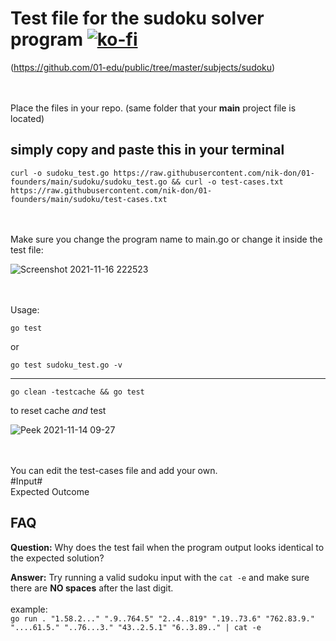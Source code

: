 # Test file for the sudoku solver program  [![ko-fi](https://ko-fi.com/img/githubbutton_sm.svg)](https://ko-fi.com/J3J36ZB3M)

(https://github.com/01-edu/public/tree/master/subjects/sudoku)


\
\
Place the files in your repo. (same folder that your **main** project file is located)

## simply copy and paste this in your terminal

	curl -o sudoku_test.go https://raw.githubusercontent.com/nik-don/01-founders/main/sudoku/sudoku_test.go && curl -o test-cases.txt https://raw.githubusercontent.com/nik-don/01-founders/main/sudoku/test-cases.txt
\
\
Make sure you change the program name to main.go or change it inside the test file:

![Screenshot 2021-11-16 222523](https://user-images.githubusercontent.com/93073558/142076129-c7825560-ab72-4b9d-8780-f10f108ca312.jpg)

\
\
Usage:



	go test 

or


	go test sudoku_test.go -v

----


	go clean -testcache && go test
to reset cache *and* test


![Peek 2021-11-14 09-27](https://user-images.githubusercontent.com/93073558/141675489-c26a910b-f0d9-43e5-971a-6ce39cdc1760.gif)



\
\
You can edit the test-cases file and add your own.
\
#Input#
\
Expected Outcome


## FAQ
**Question:** Why does the test fail when the program output looks identical to the expected solution?

**Answer:** Try running a valid sudoku input with the `cat -e` and make sure there are **NO spaces** after the last digit. 
\
\
example:
\
`go run . "1.58.2..." ".9..764.5" "2..4..819" ".19..73.6" "762.83.9." "....61.5." "..76...3." "43..2.5.1" "6..3.89.." | cat -e`



